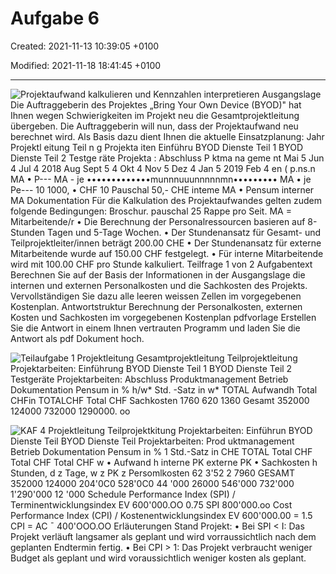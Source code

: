 # Aufgabe 6

Created: 2021-11-13 10:39:05 +0100

Modified: 2021-11-18 18:41:45 +0100

---

![Projektaufwand kalkulieren und Kennzahlen interpretieren Ausgangslage Die Auftraggeberin des Projektes „Bring Your Own Device (BYOD)" hat Ihnen wegen Schwierigkeiten im Projekt neu die Gesamtprojektleitung übergeben. Die Auftraggeberin will nun, dass der Projektaufwand neu berechnet wird. Als Basis dazu dient Ihnen die aktuelle Einsatzplanung: Jahr Projektl eitung Teil n g Projekta iten Einführu BYOD Dienste Teil 1 BYOD Dienste Teil 2 Testge räte Projekta : Abschluss P ktma na geme nt Mai 5 Jun 4 Jul 4 2018 Aug Sept 5 4 Okt 4 Nov 5 Dez 4 Jan 5 2019 Feb 4 en ( p.ns.n MA • P--- MA - je •••••••••••••munnnuuunnnnnmn••••••••• MA • je Pe--- 10 1000, • CHF 10 Pauschal 50,- CHE inteme MA • Pensum interner MA Dokumentation Für die Kalkulation des Projektaufwandes gelten zudem folgende Bedingungen: Broschur. pauschal 25 Rappe pro Seit. MA = Mitarbeitende/r • Die Berechnung der Personalressourcen basieren auf 8-Stunden Tagen und 5-Tage Wochen. • Der Stundenansatz für Gesamt- und Teilprojektleiter/innen beträgt 200.00 CHE • Der Stundenansatz für externe Mitarbeitende wurde auf 150.00 CHF festgelegt. • Für interne Mitarbeitende wird mit 100.00 CHF pro Stunde kalkuliert. Teilfrage 1 von 2 Aufgabentext Berechnen Sie auf der Basis der Informationen in der Ausgangslage die internen und externen Personalkosten und die Sachkosten des Projekts. Vervollständigen Sie dazu alle leeren weissen Zellen im vorgegebenen Kostenplan. Antwortstruktur Berechnung der Personalkosten, externen Kosten und Sachkosten im vorgegebenen Kostenplan pdfvorlage Erstellen Sie die Antwort in einem Ihnen vertrauten Programm und laden Sie die Antwort als pdf Dokument hoch. ](../media/S1_05_Prüfungsvorbereitung-Aufgabe-6-image1.png)





![Teilaufgabe 1 Projektleitung Gesamtprojektleitung Teilprojektleitung Projektarbeiten: Einführung BYOD Dienste Teil 1 BYOD Dienste Teil 2 Testgeräte Projektarbeiten: Abschluss Produktmanagement Betrieb Dokumentation Pensum in % h/w* Std. -Satz in w* TOTAL Aufwandh Total CHFin TOTALCHF Total CHF Sachkosten 1760 620 1360 Gesamt 352000 124000 732000 1290000. oo ](../media/S1_05_Prüfungsvorbereitung-Aufgabe-6-image2.png)





![KAF 4 Projektleitung Teilprojektkitung Projektarbeiten: Einführun BYOD Dienste Teil BYOD Dienste Teil Projektarbeiten: Prod uktmanagement Betrieb Dokumentation Pensum in % 1 Std.-Satz in CHE TOTAL Total CHF Total CHF Total CHF w • Aufwand h interne PK externe PK • Sachkosten h Stunden, d z Tage, w z PK z Persomlkosten 62 3'52 2 7960 GESAMT 352000 124000 204'0C0 528'0C0 44 '000 26000 546'000 732'000 1'290'000 12 '000 Schedule Performance Index (SPI) / Terminentwicklungsindex EV 600'000.OO 0.75 SPI 800'000.oo Cost Performance Index (CPI) / Kostenentwicklungsindex EV 600'000.00 = 1.5 CPI = AC ¯ 400'OOO.OO Erläuterungen Stand Projekt: • Bei SPI < I: Das Projekt verläuft langsamer als geplant und wird vorraussichtlich nach dem geplanten Endtermin fertig. • Bei CPI > 1: Das Projekt verbraucht weniger Budget als geplant und wird voraussichtlich weniger kosten als geplant. ](../media/S1_05_Prüfungsvorbereitung-Aufgabe-6-image3.png)





